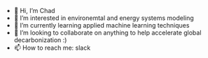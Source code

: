 - 👋 Hi, I’m Chad
- 👀 I’m interested in environemtal and energy systems modeling 
- 🌱 I’m currently learning applied machine learning techniques 
- 💞️ I’m looking to collaborate on anything to help accelerate global decarbonization :) 
- 📫 How to reach me: slack

<!---
chunter-asp/chunter-asp is a ✨ special ✨ repository because its `README.md` (this file) appears on your GitHub profile.
You can click the Preview link to take a look at your changes.
--->
